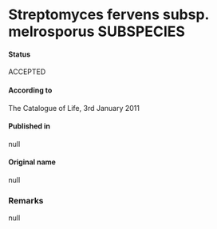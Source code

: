 # Streptomyces fervens subsp. melrosporus SUBSPECIES

#### Status
ACCEPTED

#### According to
The Catalogue of Life, 3rd January 2011

#### Published in
null

#### Original name
null

### Remarks
null